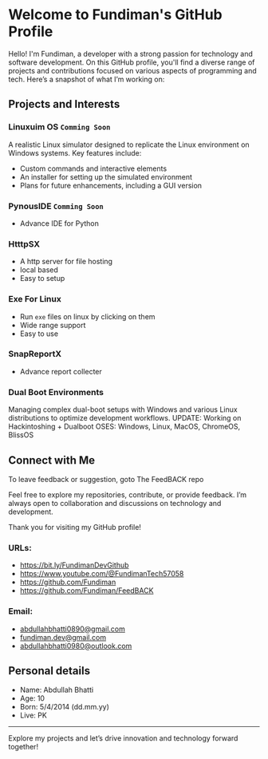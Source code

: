 # Welcome to Fundiman's GitHub Profile

Hello! I'm Fundiman, a developer with a strong passion for technology and software development. On this GitHub profile, you'll find a diverse range of projects and contributions focused on various aspects of programming and tech. Here’s a snapshot of what I’m working on:

## Projects and Interests

### **Linuxuim OS** ```Comming Soon```
A realistic Linux simulator designed to replicate the Linux environment on Windows systems. Key features include:
- Custom commands and interactive elements
- An installer for setting up the simulated environment
- Plans for future enhancements, including a GUI version

### **PynousIDE** ```Comming Soon```
- Advance IDE for Python

### **HtttpSX**
- A http server for file hosting
- local based
- Easy to setup

### **Exe For Linux**
- Run ```exe``` files on linux by clicking on them
- Wide range support
- Easy to use

### **SnapReportX**
- Advance report collecter

### **Dual Boot Environments**
Managing complex dual-boot setups with Windows and various Linux distributions to optimize development workflows.
UPDATE: Working on Hackintoshing + Dualboot
OSES: Windows, Linux, MacOS, ChromeOS, BlissOS

## Connect with Me

To leave feedback or suggestion, goto The FeedBACK repo

Feel free to explore my repositories, contribute, or provide feedback. I’m always open to collaboration and discussions on technology and development.

Thank you for visiting my GitHub profile!

### URLs:
- https://bit.ly/FundimanDevGithub
- https://www.youtube.com/@FundimanTech57058
- https://github.com/Fundiman
- https://github.com/Fundiman/FeedBACK

### Email:
- abdullahbhatti0890@gmail.com
- fundiman.dev@gmail.com
- abdullahbhatti0980@outlook.com

## Personal details
- Name: Abdullah Bhatti
- Age: 10
- Born: 5/4/2014 (dd.mm.yy)
- Live: PK

---

Explore my projects and let’s drive innovation and technology forward together!
